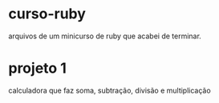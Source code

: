 # curso-ruby
 arquivos de um minicurso de ruby que acabei de terminar.
# projeto 1
calculadora que faz soma, subtração, divisão e multiplicação
